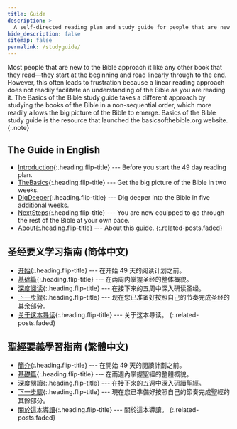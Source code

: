 ```yaml
---
title: Guide
description: >
  A self-directed reading plan and study guide for people that are new to the Bible and want to learn what it means to be a follower of Jesus.
hide_description: false
sitemap: false
permalink: /studyguide/
---
```


Most people that are new to the Bible approach it like any other book that they read—they start at the beginning and read linearly through to the end. However, this often leads to frustration because a linear reading approach does not readily facilitate an understanding of the Bible as you are reading it. The Basics of the Bible study guide takes a different approach by studying the books of the Bible in a non-sequential order, which more readily allows the big picture of the Bible to emerge. Basics of the Bible study guide is the resource that launched the basicsofthebible.org website.
{:.note}

## The Guide in English
* [Introduction]{:.heading.flip-title} --- Before you start the 49 day reading plan.
* [TheBasics]{:.heading.flip-title} --- Get the big picture of the Bible in two weeks.
* [DigDeeper]{:.heading.flip-title} --- Dig deeper into the Bible in five additional weeks.
* [NextSteps]{:.heading.flip-title} --- You are now equipped to go through the rest of the Bible at your own pace.
* [About]{:.heading.flip-title} --- About this guide.
{:.related-posts.faded}

## 圣经要义学习指南 (简体中文)
* [开始]{:.heading.flip-title} --- 在开始 49 天的阅读计划之前。
* [基础篇]{:.heading.flip-title} --- 在两周内掌握圣经的整体概貌。
* [深度阅读]{:.heading.flip-title} --- 在接下来的五周中深入研读圣经。
* [下一步骤]{:.heading.flip-title} --- 现在您已准备好按照自己的节奏完成圣经的其余部分。
* [关于这本导读]{:.heading.flip-title} --- 关于这本导读。
{:.related-posts.faded}

## 聖經要義學習指南 (繁體中文)
* [簡介]{:.heading.flip-title} --- 在開始 49 天的閱讀計劃之前。
* [基礎篇]{:.heading.flip-title} --- 在兩週內掌握聖經的整體概貌。
* [深度閱讀]{:.heading.flip-title} --- 在接下來的五週中深入研讀聖經。
* [下一步驟]{:.heading.flip-title} --- 現在您已準備好按照自己的節奏完成聖經的其餘部分。
* [關於這本導讀]{:.heading.flip-title} --- 關於這本導讀。
{:.related-posts.faded}

[Introduction]: Introduction.md
[TheBasics]: TheBasics.md
[DigDeeper]: DigDeeper
[NextSteps]: NextSteps.md
[About]: About.md

[开始]: 开始.md
[基础篇]: 基础篇.md
[深度阅读]: 深度阅读.md
[下一步骤]: 下一步骤.md
[关于这本导读]: 关于这本导读.md

[簡介]: 簡介.md
[基礎篇]: 基礎篇.md
[深度閱讀]: 深度閱讀.md
[下一步驟]: 下一步驟.md
[關於這本導讀]: 關於這本導讀.md

